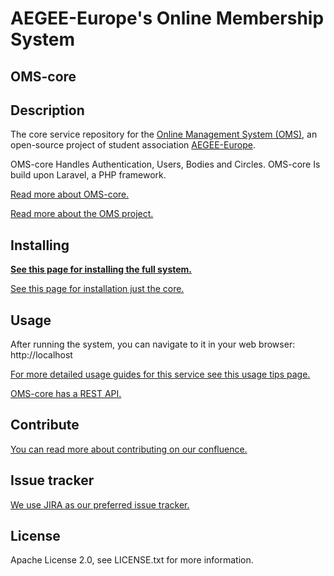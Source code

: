 # AEGEE-Europe's Online Membership System
## OMS-core

## Description
The core service repository for the [Online Management System (OMS)](https://github.com/AEGEE/oms-docker), an open-source project of student association [AEGEE-Europe](http://aegee.org/).

OMS-core Handles Authentication, Users, Bodies and Circles.
OMS-core Is build upon Laravel, a PHP framework.

[Read more about OMS-core.](https://oms-project.atlassian.net/wiki/spaces/OMSCORE/overview)

[Read more about the OMS project.](https://oms-project.atlassian.net/wiki/spaces/GENERAL/overview)

## Installing
[**See this page for installing the full system.**](https://oms-project.atlassian.net/wiki/spaces/GENERAL/pages/17235970/Installation)

[See this page for installation just the core.](https://oms-project.atlassian.net/wiki/spaces/OMSCORE/pages/2785300/Installing+the+core)

## Usage
After running the system, you can navigate to it in your web browser: http://localhost

[For more detailed usage guides for this service see this usage tips page.](https://oms-project.atlassian.net/wiki/spaces/OMSCORE/pages/22902394/Usage+tips)

[OMS-core has a REST API.](http://docs.omscore.apiary.io/#)

## Contribute
[You can read more about contributing on our confluence.](https://oms-project.atlassian.net/wiki/spaces/GENERAL/overview)

## Issue tracker
[We use JIRA as our preferred issue tracker.](https://oms-project.atlassian.net/projects/CORE/issues)

## License
Apache License 2.0, see LICENSE.txt for more information.
